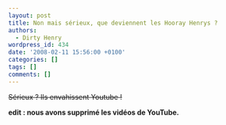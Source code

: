 ```yaml
---
layout: post
title: Non mais sérieux, que deviennent les Hooray Henrys ?
authors:
  - Dirty Henry
wordpress_id: 434
date: '2008-02-11 15:56:00 +0100'
categories: []
tags: []
comments: []
---
```

<strike>Sérieux ? Ils envahissent Youtube !</strike>

__edit : nous avons supprimé les vidéos de YouTube.__
